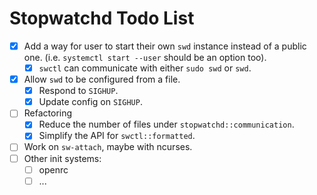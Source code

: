 # Stopwatchd Todo List

 - [x] Add a way for user to start their own `swd` instance instead of a public one. (i.e. `systemctl start --user` should be an option too).
   - [x] `swctl` can communicate with either `sudo swd` or `swd`.
 - [x] Allow `swd` to be configured from a file.
   - [x] Respond to `SIGHUP`.
   - [x] Update config on `SIGHUP`.
 - [ ] Refactoring
   - [x] Reduce the number of files under `stopwatchd::communication`.
   - [x] Simplify the API for `swctl::formatted`.
 - [ ] Work on `sw-attach`, maybe with ncurses.
 - [ ] Other init systems:
   - [ ] openrc
   - [ ] ...